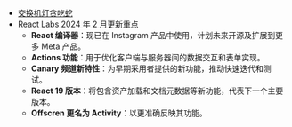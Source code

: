 - [交换机灯贪吃蛇](https://x.com/RealVictrid/status/1758795387052360054?s=20)
- [React Labs 2024 年 2 月更新重点](https://react.dev/blog/2024/02/15/react-labs-what-we-have-been-working-on-february-2024)
	- **React 编译器**：现已在 Instagram 产品中使用，计划未来开源及扩展到更多 Meta 产品。
	- **Actions 功能**：用于优化客户端与服务器间的数据交互和表单实现。
	- **Canary 频道新特性**：为早期采用者提供的新功能，推动快速迭代和测试。
	- **React 19 版本**：将包含资产加载和文档元数据等新功能，代表下一个主要版本。
	- **Offscren 更名为 Activity**：以更准确反映其功能。